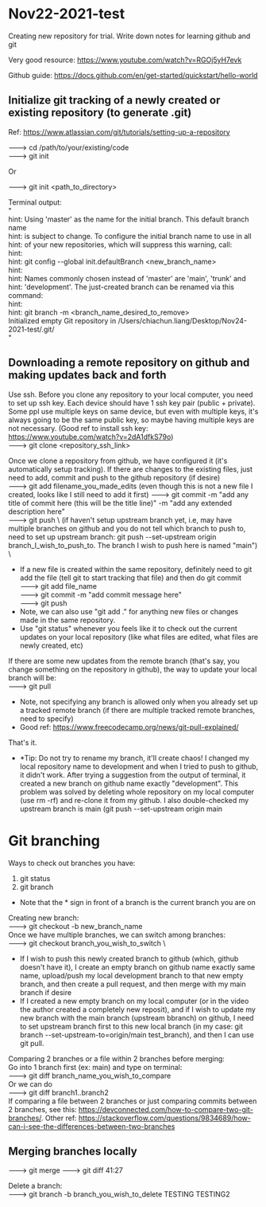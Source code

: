 # Nov22-2021-test
Creating new repository for trial. Write down notes for learning github and git

Very good resource: https://www.youtube.com/watch?v=RGOj5yH7evk

Github guide: https://docs.github.com/en/get-started/quickstart/hello-world


## Initialize git tracking of a newly created or existing repository (to generate .git)
Ref: https://www.atlassian.com/git/tutorials/setting-up-a-repository

---> cd /path/to/your/existing/code \
---> git init

Or  

---> git init <path_to_directory>  

Terminal output: \
" \
hint: Using 'master' as the name for the initial branch. This default branch name \
hint: is subject to change. To configure the initial branch name to use in all \
hint: of your new repositories, which will suppress this warning, call: <br />
hint: <br />
hint: 	git config --global init.defaultBranch <new_branch_name>  
hint: <br />
hint: Names commonly chosen instead of 'master' are 'main', 'trunk' and  
hint: 'development'. The just-created branch can be renamed via this command:  
hint:  
hint: 	git branch -m <branch_name_desired_to_remove>  
Initialized empty Git repository in /Users/chiachun.liang/Desktop/Nov24-2021-test/.git/  
" 

## Downloading a remote repository on github and making updates back and forth
Use ssh. Before you clone any repository to your local computer, you need to set up ssh key. Each device should have 1 ssh key pair (public + private). Some ppl use multiple keys on same device, but even with multiple keys, it's always going to be the same public key, so maybe having multiple keys are not necessary. (Good ref to install ssh key: https://www.youtube.com/watch?v=2dA1dfkS79o) \
---> git clone <repository_ssh_link>  

Once we clone a repository from github, we have configured it (it's automatically setup tracking). If there are changes to the existing files, just need to add, commit and push to the github repository (if desire) \
---> git add filename_you_made_edits (even though this is not a new file I created, looks like I still need to add it first)
---> git commit -m "add any title of commit here (this will be the title line)" -m "add any extended description here" \
---> git push \ (if haven't setup upstream branch yet, i.e, may have multiple branches on github and you do not tell which branch to push to, need to set up upstream branch: git push --set-upstream origin branch_I_wish_to_push_to. The branch I wish to push here is named "main") \
* If a new file is created within the same repository, definitely need to git add the file (tell git to start tracking that file) and then do git commit \
---> git add file_name \
---> git commit -m "add commit message here" \
---> git push 
* Note, we can also use "git add ." for anything new files or changes made in the same repository. 
* Use "git status" whenever you feels like it to check out the current updates on your local repository (like what files are edited, what files are newly created, etc)

If there are some new updates from the remote branch (that's say, you change something on the repository in github), the way to update your local branch will be:\
---> git pull 
* Note, not specifying any branch is allowed only when you already set up a tracked remote branch (if there are multiple tracked remote branches, need to specify) 
* Good ref: https://www.freecodecamp.org/news/git-pull-explained/ 

That's it.

* *Tip: Do not try to rename my branch, it'll create chaos! I changed my local repository name to development and when I tried to push to github, it didn't work. After trying a suggestion from the output of terminal, it created a new branch on github name exactly "development". This problem was solved by deleting whole repository on my local computer (use rm -rf) and re-clone it from my github. I also double-checked my upstream branch is main (git push --set-upstream origin main 

# Git branching
Ways to check out branches you have:
1. git status
2. git branch
* Note that the * sign in front of a branch is the current branch you are on

Creating new branch: \
---> git checkout -b new_branch_name \
Once we have multiple branches, we can switch among branches:\
---> git checkout branch_you_wish_to_switch \
* If I wish to push this newly created branch to github (which, github doesn't have it), I create an empty branch on github name exactly same name, upload/push my local development branch to that new empty branch, and then create a pull request, and then merge with my main branch if desire
* If I created a new empty branch on my local computer (or in the video the author created a completely new reposit), and if I wish to update my new branch with the main branch (upstream bbranch) on github, I need to set upstream branch first to this new local branch (in my case: git branch --set-upstream-to=origin/main test_branch), and then I can use git pull.

Comparing 2 branches or a file within 2 branches before merging: \
Go into 1 branch first (ex: main) and type on terminal: \
---> git diff branch_name_you_wish_to_compare \
Or we can do \
---> git diff branch1..branch2 \
If comparing a file between 2 branches or just comparing commits between 2 branches, see this: https://devconnected.com/how-to-compare-two-git-branches/. Other ref: https://stackoverflow.com/questions/9834689/how-can-i-see-the-differences-between-two-branches

## Merging branches locally
---> git merge
---> git diff
41:27

Delete a branch: \
---> git branch -b branch_you_wish_to_delete
TESTING
TESTING2
